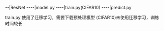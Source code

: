 --|ResNet
----|model.py
----|train.py(CIFAR10)
----|predict.py

train.py 使用了迁移学习，需要下载预处理模型
(CIFAR10)未使用迁移学习，训练时间较长
